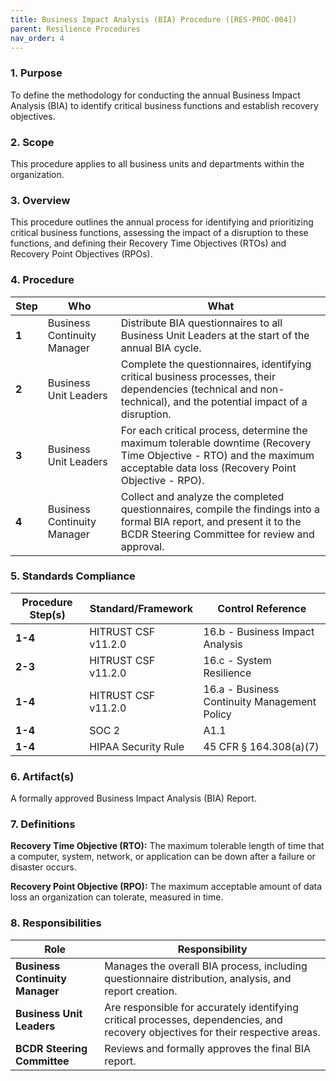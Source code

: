 ```yaml
---
title: Business Impact Analysis (BIA) Procedure ([RES-PROC-004])
parent: Resilience Procedures
nav_order: 4
---
```

### 1. Purpose

To define the methodology for conducting the annual Business Impact Analysis (BIA) to identify critical business functions and establish recovery objectives.

### 2. Scope

This procedure applies to all business units and departments within the organization.

### 3. Overview

This procedure outlines the annual process for identifying and prioritizing critical business functions, assessing the impact of a disruption to these functions, and defining their Recovery Time Objectives (RTOs) and Recovery Point Objectives (RPOs).

### 4. Procedure

| **Step** | **Who**                      | **What**                                                                                                                                                           |
| -------- | ---------------------------- | ------------------------------------------------------------------------------------------------------------------------------------------------------------------ |
| **1**    | Business Continuity Manager  | Distribute BIA questionnaires to all Business Unit Leaders at the start of the annual BIA cycle.                                                                   |
| **2**    | Business Unit Leaders        | Complete the questionnaires, identifying critical business processes, their dependencies (technical and non-technical), and the potential impact of a disruption.    |
| **3**    | Business Unit Leaders        | For each critical process, determine the maximum tolerable downtime (Recovery Time Objective - RTO) and the maximum acceptable data loss (Recovery Point Objective - RPO). |
| **4**    | Business Continuity Manager  | Collect and analyze the completed questionnaires, compile the findings into a formal BIA report, and present it to the BCDR Steering Committee for review and approval. |

### 5. Standards Compliance

| **Procedure Step(s)** | **Standard/Framework** | **Control Reference**      |
| --------------------- | ---------------------- | -------------------------- |
| **1-4**               | HITRUST CSF v11.2.0   | 16.b - Business Impact Analysis |
| **2-3**               | HITRUST CSF v11.2.0   | 16.c - System Resilience |
| **1-4**               | HITRUST CSF v11.2.0   | 16.a - Business Continuity Management Policy |
| **1-4**               | SOC 2                  | A1.1                       |
| **1-4**               | HIPAA Security Rule    | 45 CFR § 164.308(a)(7)     |

### 6. Artifact(s)

A formally approved Business Impact Analysis (BIA) Report.

### 7. Definitions

**Recovery Time Objective (RTO):** The maximum tolerable length of time that a computer, system, network, or application can be down after a failure or disaster occurs.

**Recovery Point Objective (RPO):** The maximum acceptable amount of data loss an organization can tolerate, measured in time.

### 8. Responsibilities

| **Role**                       | **Responsibility**                                                                                             |
| ------------------------------ | -------------------------------------------------------------------------------------------------------------- |
| **Business Continuity Manager**| Manages the overall BIA process, including questionnaire distribution, analysis, and report creation.            |
| **Business Unit Leaders**      | Are responsible for accurately identifying critical processes, dependencies, and recovery objectives for their respective areas. |
| **BCDR Steering Committee**    | Reviews and formally approves the final BIA report.                                                            |
